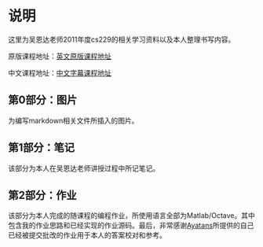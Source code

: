# 说明
这里为吴恩达老师2011年度cs229的相关学习资料以及本人整理书写内容。

原版课程地址：[英文原版课程地址](https://www.coursera.org/course/ml)

中文课程地址：[中文字幕课程地址](https://study.163.com/course/introduction.htm?courseId=1004570029&_trace_c_p_k2_=60b3accf313c45bcbd5dddc890ff4346)
## 第0部分：图片
为编写markdown相关文件所插入的图片。
## 第1部分：笔记
该部分为本人在吴恩达老师讲授过程中所记笔记。
## 第2部分：作业
该部分为本人完成的随课程的编程作业，所使用语言全部为Matlab/Octave。其中包含我的作业思路和已经实现的作业源码。最后，非常感谢[Ayatans](https://github.com/Ayatans/Machine-Learning-homework)所提供的自己已经被提交批改的作业用于本人的答案校对和参考。
